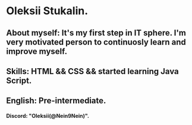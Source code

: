 # Oleksii Stukalin.

## About myself: It's my first step in IT sphere. I'm very motivated person to continuosly learn and improve myself.

## Skills: HTML && CSS && started learning Java Script.

## English: Pre-intermediate.

#### Discord: "Oleksii(@Nein9Nein)".
